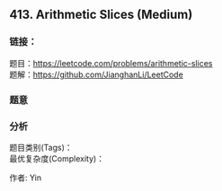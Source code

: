 ## 413. Arithmetic Slices (Medium)

### **链接**：
题目：https://leetcode.com/problems/arithmetic-slices  
题解：https://github.com/JianghanLi/LeetCode

### **题意**



### **分析**  
题目类别(Tags)：  
最优复杂度(Complexity)：  



作者: Yin
